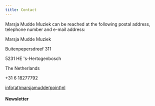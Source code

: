 ```yaml
---
title: Contact
---
```

 

Marsja Mudde Muziek can be reached at the following postal address, telephone number and e-mail address:


Marsja Mudde Muziek

Buitenpepersdreef 311

5231 HE  's-Hertogenbosch 

The Netherlands

+31 6 18277792

[info(at)marsjamudde(point)nl](mailto:info@marsjamudde.nl)

#### Newsletter

<script async src="https://embed.email-provider.eu/e/uktpvji9jd-diooj9rlez.js"></script>
